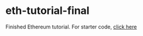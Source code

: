 # eth-tutorial-final

Finished Ethereum tutorial. For starter code, [click here](https://github.com/RyanHaraki/eth-tutorial-starter)

